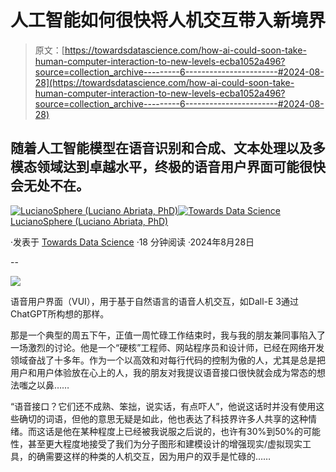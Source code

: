 # 人工智能如何很快将人机交互带入新境界

> 原文：[https://towardsdatascience.com/how-ai-could-soon-take-human-computer-interaction-to-new-levels-ecba1052a496?source=collection_archive---------6-----------------------#2024-08-28](https://towardsdatascience.com/how-ai-could-soon-take-human-computer-interaction-to-new-levels-ecba1052a496?source=collection_archive---------6-----------------------#2024-08-28)

## 随着人工智能模型在语音识别和合成、文本处理以及多模态领域达到卓越水平，终极的语音用户界面可能很快会无处不在。

[](https://lucianosphere.medium.com/?source=post_page---byline--ecba1052a496--------------------------------)[![LucianoSphere (Luciano Abriata, PhD)](../Images/a8ae3085d094749bbdd1169cca672b86.png)](https://lucianosphere.medium.com/?source=post_page---byline--ecba1052a496--------------------------------)[](https://towardsdatascience.com/?source=post_page---byline--ecba1052a496--------------------------------)[![Towards Data Science](../Images/a6ff2676ffcc0c7aad8aaf1d79379785.png)](https://towardsdatascience.com/?source=post_page---byline--ecba1052a496--------------------------------) [LucianoSphere (Luciano Abriata, PhD)](https://lucianosphere.medium.com/?source=post_page---byline--ecba1052a496--------------------------------)

·发表于 [Towards Data Science](https://towardsdatascience.com/?source=post_page---byline--ecba1052a496--------------------------------) ·18 分钟阅读 ·2024年8月28日

--

![](../Images/a05686265f855490e5b19ce10e9bfeae.png)

语音用户界面（VUI），用于基于自然语言的语音人机交互，如Dall-E 3通过ChatGPT所构想的那样。

那是一个典型的周五下午，正值一周忙碌工作结束时，我与我的朋友兼同事陷入了一场激烈的讨论。他是一个“硬核”工程师、网站程序员和设计师，已经在网络开发领域奋战了十多年。作为一个以高效和对每行代码的控制为傲的人，尤其是总是把用户和用户体验放在心上的人，我的朋友对我提议语音接口很快就会成为常态的想法嗤之以鼻……

“语音接口？它们还不成熟、笨拙，说实话，有点吓人”，他说这话时并没有使用这些确切的词语，但他的意思无疑是如此，他也表达了科技界许多人共享的这种情绪。而这话是他在某种程度上已经被我说服之后说的，也许有30%到50%的可能性，甚至更大程度地接受了我们为分子图形和建模设计的增强现实/虚拟现实工具，的确需要这样的种类的人机交互，因为用户的双手是忙碌的……
